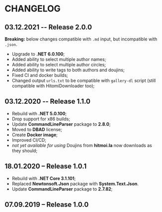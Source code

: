 # CHANGELOG

## 03.12.2021 -- Release 2.0.0

**Breaking:** below changes compatible with `.md` input, but incompatible with `.json`.

- Upgrade to **.NET 6.0.100**;
- Added ability to select multiple author names;
- Added ability to select multiple author circles;
- Added ability to write tags to both authors and doujins;
- Fixed CI and docker builds;
- Changed output `urls.txt` to be compatible with `gallery-dl` script (still compatible with HitomiDownloader too);

## 03.12.2020 -- Release 1.1.0

- Rebuild with **.NET 5.0.100**;
- Drop support for x86 builds;
- Update **CommandLineParser** package to **2.8.0**;
- Moved to **DBAD** license;
- Create **Docker image**;
- Improved CI/CD;
- *not yet available for using* Doujins from **hitmoi.la** now downloads as they should;

## 18.01.2020 – Release 1.0.1

- Rebuild with **.NET Core 3.1.101**;
- Replaced **Newtonsoft.Json** package with **System.Text.Json**.
- Update **CommandLineParser** package to **2.7.82**;

## 07.09.2019 – Release 1.0.0
